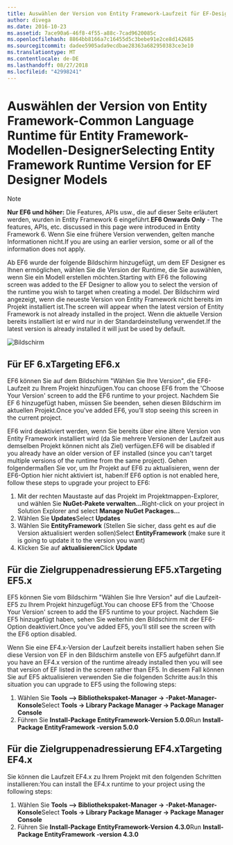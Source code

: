 ```yaml
---
title: Auswählen der Version von Entity Framework-Laufzeit für EF-Designer-Modelle – EF6
author: divega
ms.date: 2016-10-23
ms.assetid: 7ace90a6-46f8-4f55-a88c-7cad9620085c
ms.openlocfilehash: 8864bb8166a7c16455d5c3bebe91e2ce8d142685
ms.sourcegitcommit: dadee5905ada9ecdbae28363a682950383ce3e10
ms.translationtype: MT
ms.contentlocale: de-DE
ms.lasthandoff: 08/27/2018
ms.locfileid: "42998241"
---
```

# <a name="selecting-entity-framework-runtime-version-for-ef-designer-models"></a><span data-ttu-id="e8d24-102">Auswählen der Version von Entity Framework-Common Language Runtime für Entity Framework-Modellen-Designer</span><span class="sxs-lookup"><span data-stu-id="e8d24-102">Selecting Entity Framework Runtime Version for EF Designer Models</span></span>
> [!NOTE]
> <span data-ttu-id="e8d24-103">**Nur EF6 und höher:** Die Features, APIs usw., die auf dieser Seite erläutert werden, wurden in Entity Framework 6 eingeführt.</span><span class="sxs-lookup"><span data-stu-id="e8d24-103">**EF6 Onwards Only** - The features, APIs, etc. discussed in this page were introduced in Entity Framework 6.</span></span> <span data-ttu-id="e8d24-104">Wenn Sie eine frühere Version verwenden, gelten manche Informationen nicht.</span><span class="sxs-lookup"><span data-stu-id="e8d24-104">If you are using an earlier version, some or all of the information does not apply.</span></span>

<span data-ttu-id="e8d24-105">Ab EF6 wurde der folgende Bildschirm hinzugefügt, um dem EF Designer es Ihnen ermöglichen, wählen Sie die Version der Runtime, die Sie auswählen, wenn Sie ein Modell erstellen möchten.</span><span class="sxs-lookup"><span data-stu-id="e8d24-105">Starting with EF6 the following screen was added to the EF Designer to allow you to select the version of the runtime you wish to target when creating a model.</span></span> <span data-ttu-id="e8d24-106">Der Bildschirm wird angezeigt, wenn die neueste Version von Entity Framework nicht bereits im Projekt installiert ist.</span><span class="sxs-lookup"><span data-stu-id="e8d24-106">The screen will appear when the latest version of Entity Framework is not already installed in the project.</span></span> <span data-ttu-id="e8d24-107">Wenn die aktuelle Version bereits installiert ist er wird nur in der Standardeinstellung verwendet.</span><span class="sxs-lookup"><span data-stu-id="e8d24-107">If the latest version is already installed it will just be used by default.</span></span>

![Bildschirm](~/ef6/media/screen.png)


## <a name="targeting-ef6x"></a><span data-ttu-id="e8d24-109">Für EF 6.x</span><span class="sxs-lookup"><span data-stu-id="e8d24-109">Targeting EF6.x</span></span>

<span data-ttu-id="e8d24-110">EF6 können Sie auf dem Bildschirm "Wählen Sie Ihre Version", die EF6-Laufzeit zu Ihrem Projekt hinzufügen.</span><span class="sxs-lookup"><span data-stu-id="e8d24-110">You can choose EF6 from the 'Choose Your Version' screen to add the EF6 runtime to your project.</span></span> <span data-ttu-id="e8d24-111">Nachdem Sie EF 6 hinzugefügt haben, müssen Sie beenden, sehen diesen Bildschirm im aktuellen Projekt.</span><span class="sxs-lookup"><span data-stu-id="e8d24-111">Once you've added EF6, you’ll stop seeing this screen in the current project.</span></span>

<span data-ttu-id="e8d24-112">EF6 wird deaktiviert werden, wenn Sie bereits über eine ältere Version von Entity Framework installiert wird (da Sie mehrere Versionen der Laufzeit aus demselben Projekt können nicht als Ziel) verfügen.</span><span class="sxs-lookup"><span data-stu-id="e8d24-112">EF6 will be disabled if you already have an older version of EF installed (since you can't target multiple versions of the runtime from the same project).</span></span> <span data-ttu-id="e8d24-113">Gehen folgendermaßen Sie vor, um Ihr Projekt auf EF6 zu aktualisieren, wenn der EF6-Option hier nicht aktiviert ist, haben:</span><span class="sxs-lookup"><span data-stu-id="e8d24-113">If EF6 option is not enabled here, follow these steps to upgrade your project to EF6:</span></span>

1.  <span data-ttu-id="e8d24-114">Mit der rechten Maustaste auf das Projekt im Projektmappen-Explorer, und wählen Sie **NuGet-Pakete verwalten...**</span><span class="sxs-lookup"><span data-stu-id="e8d24-114">Right-click on your project in Solution Explorer and select **Manage NuGet Packages...**</span></span>
2.  <span data-ttu-id="e8d24-115">Wählen Sie **Updates**</span><span class="sxs-lookup"><span data-stu-id="e8d24-115">Select **Updates**</span></span>
3.  <span data-ttu-id="e8d24-116">Wählen Sie **EntityFramework** (Stellen Sie sicher, dass geht es auf die Version aktualisiert werden sollen)</span><span class="sxs-lookup"><span data-stu-id="e8d24-116">Select **EntityFramework** (make sure it is going to update it to the version you want)</span></span>
4.  <span data-ttu-id="e8d24-117">Klicken Sie auf **aktualisieren**</span><span class="sxs-lookup"><span data-stu-id="e8d24-117">Click **Update**</span></span>

 

## <a name="targeting-ef5x"></a><span data-ttu-id="e8d24-118">Für die Zielgruppenadressierung EF5.x</span><span class="sxs-lookup"><span data-stu-id="e8d24-118">Targeting EF5.x</span></span>

<span data-ttu-id="e8d24-119">EF5 können Sie vom Bildschirm "Wählen Sie Ihre Version" auf die Laufzeit-EF5 zu Ihrem Projekt hinzugefügt.</span><span class="sxs-lookup"><span data-stu-id="e8d24-119">You can choose EF5 from the 'Choose Your Version' screen to add the EF5 runtime to your project.</span></span> <span data-ttu-id="e8d24-120">Nachdem Sie EF5 hinzugefügt haben, sehen Sie weiterhin den Bildschirm mit der EF6-Option deaktiviert.</span><span class="sxs-lookup"><span data-stu-id="e8d24-120">Once you've added EF5, you’ll still see the screen with the EF6 option disabled.</span></span>

<span data-ttu-id="e8d24-121">Wenn Sie eine EF4.x-Version der Laufzeit bereits installiert haben sehen Sie diese Version von EF in den Bildschirm anstelle von EF5 aufgeführt dann.</span><span class="sxs-lookup"><span data-stu-id="e8d24-121">If you have an EF4.x version of the runtime already installed then you will see that version of EF listed in the screen rather than EF5.</span></span> <span data-ttu-id="e8d24-122">In diesem Fall können Sie auf EF5 aktualisieren verwenden Sie die folgenden Schritte aus:</span><span class="sxs-lookup"><span data-stu-id="e8d24-122">In this situation you can upgrade to EF5 using the following steps:</span></span>

1.  <span data-ttu-id="e8d24-123">Wählen Sie **Tools –&gt; Bibliothekspaket-Manager -&gt; -Paket-Manager-Konsole**</span><span class="sxs-lookup"><span data-stu-id="e8d24-123">Select **Tools -&gt; Library Package Manager -&gt; Package Manager Console**</span></span>
2.  <span data-ttu-id="e8d24-124">Führen Sie **Install-Package EntityFramework-Version 5.0.0**</span><span class="sxs-lookup"><span data-stu-id="e8d24-124">Run **Install-Package EntityFramework -version 5.0.0**</span></span>

 

## <a name="targeting-ef4x"></a><span data-ttu-id="e8d24-125">Für die Zielgruppenadressierung EF4.x</span><span class="sxs-lookup"><span data-stu-id="e8d24-125">Targeting EF4.x</span></span>

<span data-ttu-id="e8d24-126">Sie können die Laufzeit EF4.x zu Ihrem Projekt mit den folgenden Schritten installieren:</span><span class="sxs-lookup"><span data-stu-id="e8d24-126">You can install the EF4.x runtime to your project using the following steps:</span></span>

1.  <span data-ttu-id="e8d24-127">Wählen Sie **Tools –&gt; Bibliothekspaket-Manager -&gt; -Paket-Manager-Konsole**</span><span class="sxs-lookup"><span data-stu-id="e8d24-127">Select **Tools -&gt; Library Package Manager -&gt; Package Manager Console**</span></span>
2.  <span data-ttu-id="e8d24-128">Führen Sie **Install-Package EntityFramework-Version 4.3.0**</span><span class="sxs-lookup"><span data-stu-id="e8d24-128">Run **Install-Package EntityFramework -version 4.3.0**</span></span>
